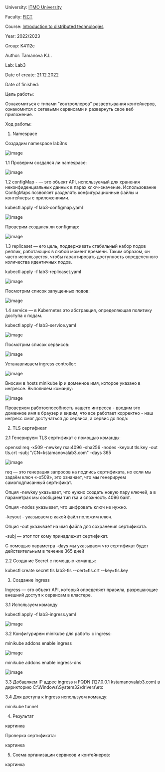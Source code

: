 University: [ITMO University](https://itmo.ru/ru/)

Faculty: [FICT](https://fict.itmo.ru)

Course: [Introduction to distributed technologies](https://github.com/itmo-ict-faculty/introduction-to-distributed-technologies)

Year: 2022/2023

Group: K4112c

Author: Tamanova K.L.

Lab: Lab3

Date of create: 21.12.2022

Date of finished: 

Цель работы:

Ознакомиться с типами "контроллеров" развертывания контейнеров, ознакомится с сетевыми сервисами и развернуть свое веб приложение.

Ход работы:

1. Namespace

Создадим namespace lab3ns

![image](https://user-images.githubusercontent.com/107037214/208969730-5c32e145-dd0d-48d0-a3e2-9f3a6ff3fa41.png)

1.1 Проверим создался ли namespace:

![image](https://user-images.githubusercontent.com/107037214/208969509-a119d668-53ad-49af-b2e4-77ebe0c62f7d.png)

1.2 configMap - — это объект API, используемый для хранения неконфиденциальных данных в парах ключ-значение.
Использование ConfigMaps позволяет разделять конфигурационные файлы и контейнеры с приложениями.

kubectl apply -f lab3-configmap.yaml

![image](https://user-images.githubusercontent.com/107037214/208969954-a460abc9-0078-4753-9f4c-92f7671416b3.png)

Проверим создался ли configmap:

![image](https://user-images.githubusercontent.com/107037214/208972228-22ddf895-9a06-4f9a-aae0-2e4d67d972ce.png)

1.3 replicaset — его цель, поддерживать стабильный набор подов реплик, работающих в любой момент времени. Таким образом, он часто используется, чтобы гарантировать доступность определенного количества идентичных подов.

kubectl apply -f lab3-replicaset.yaml

![image](https://user-images.githubusercontent.com/107037214/208970092-29a53cc2-2c7d-4193-bfae-fd47aacff2d6.png)

Посмотрим список запущенных подов:

![image](https://user-images.githubusercontent.com/107037214/208972749-3808a208-8c06-45ed-877f-557920fca7dd.png)

1.4 service — в Kubernetes это абстракция, определяющая политику доступа к подам.

kubectl apply -f lab3-service.yaml

![image](https://user-images.githubusercontent.com/107037214/208970132-0c928d68-e0dd-4d03-8ec3-b8b513b30629.png)

Посмотрим список сервисов:

![image](https://user-images.githubusercontent.com/107037214/208972978-08ccc5e0-4ef6-4b4f-80f9-1dbd548eea87.png)

Устанавливаем ingress controller:

![image](https://user-images.githubusercontent.com/107037214/208973992-ea297d56-f1a0-4f9a-a5da-b3a6caa3b6bf.png)

Вносим в hosts minikube ip и доменное имя, которое указано в ингрессе. Выполняем команду:

![image](https://user-images.githubusercontent.com/107037214/208974135-c1718a17-9e74-4776-9e35-c720275744b1.png)

Проверяем работоспособность нашего ингресса - вводим это доменное имя в браузер и видим, что все работает корректно - наш ингресс смог достучаться до сервиса, а сервис до пода:



2. TLS сертификат

2.1 Генерируем TLS сертификат с помощью команды:

openssl req -x509 -newkey rsa:4096 -sha256 -nodes -keyout tls.key -out tls.crt -subj "/CN=kstamanovalab3.com" -days 365

![image](https://user-images.githubusercontent.com/107037214/208959628-61a78802-bafa-4ce6-9901-872805df7a09.png)

req — это генерация запросов на подпись сертификата, но если мы задаём ключ «-x509», это означает, что мы генерируем самоподписанный сертификат.

Опция -newkey указывает, что нужно создать новую пару ключей, а в параметрах мы сообщаем тип rsa и сложность 4096 байт.

Опция -nodes указывает, что шифровать ключ не нужно.

-keyout - указываем в какой файл положим ключ.

Опция -out указывает на имя файла для сохранения сертификата.

-subj — этот тот кому принадлежит сертификат.

С помощью параметра -days мы указываем что сертификат будет действительным в течение 365 дней

2.2 Создание Secret с помощью команды:

kubectl create secret tls lab3-tls --cert=tls.crt --key=tls.key

3. Создание ingress

Ingress — это объект API, который определяет правила, разрешающие внешний доступ к сервисам в кластере.

3.1 Используем команду

kubectl apply -f lab3-ingress.yaml

![image](https://user-images.githubusercontent.com/107037214/208959193-351adc2a-0b21-4e27-aff4-b33efb313aa1.png)

3.2 Конфигурирем minikube для работы с ingress:

minikube addons enable ingress

![image](https://user-images.githubusercontent.com/107037214/208960644-0042338f-c9d3-48ce-a008-72d72752434b.png)

minikube addons enable ingress-dns

![image](https://user-images.githubusercontent.com/107037214/208960794-6936599a-2175-4f55-9bd8-fd7af683a5a5.png)

3.3 Добавляем IP адрес ingress и FQDN (127.0.0.1 kstamanovalab3.com) в дирикторию C:\Windows\System32\drivers\etc

3.4 Для доступа к ingress используем команду:

minikube tunnel

4. Результат

картинка

Проверка сертификата:

картинка

5. Схема организации сервисов и контейнеров:

картинка

